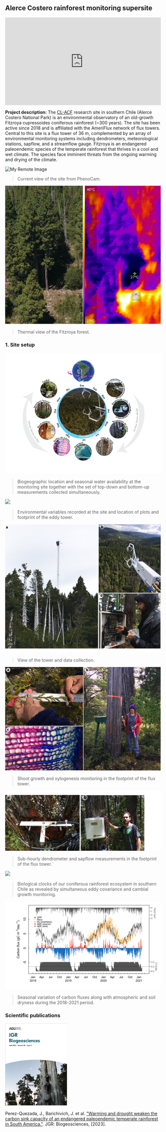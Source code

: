 ## Alerce Costero rainforest monitoring supersite

<div style="position:relative;padding-bottom:56.25%;height:0;overflow:hidden;"> <iframe style="width:100%;height:100%;position:absolute;left:0px;top:0px;overflow:hidden" frameborder="0" type="text/html" src="https://www.dailymotion.com/embed/video/x8a5sc9" width="100%" height="100%" allowfullscreen title="Dailymotion Video Player" > </iframe> </div>

**Project description:** The [CL-ACF](https://ameriflux.lbl.gov/sites/siteinfo/CL-ACF) research site in southern Chile (Alerce Costero National Park) is an environmental observatory of an old-growth Fitzroya cupressoides coniferous rainforest (~300 years). The site has been active since 2018 and is affiliated with the AmeriFlux network of flux towers. Central to this site is a flux tower of 36 m, complemented by an array of environmental monitoring systems including dendrometers, meteorological stations, sapflow, and a streamflow gauge. Fitzroya is an endangered paleoendemic species of the temperate rainforest that thrives in a cool and wet climate. The species face imminent threats from the ongoing warming and drying of the climate.

![My Remote Image](https://phenocam.nau.edu/data/latest/alercecosteroforest.jpg?dl=0)
> Current view of the site from PhenoCam.

<img src="images/ACF_thermal_alerce_tree01.png?raw=true"/>

> Thermal view of the Fitzroya forest.

### 1. Site setup

<img src="images/site_diagram_v2_ES.png?raw=true"/>

> Biogeographic location and seasonal water availability at the monitoring site together with the set of top-down and bottom-up measurements collected simultaneously.




<img src="images/ACOS_site_map_v3.png?raw=true"/>

> Environmental variables recorded at the site and location of plots and footprint of the eddy tower.


<img src="images/fig04_diego.png?raw=true"/>

> View of the tower and data collection.


<img src="images/fig08_nancy.png?raw=true"/>

> Shoot growth and xylogenesis monitoring in the footprint of the flux tower.


<img src="images/dendrometros_rocio.png?raw=true"/>

> Sub-hourly dendrometer and sapflow measurements in the footprint of the flux tower.

<img src="images/fig03_pheno_v3_clean.png?raw=true"/>

> Biological clocks of our coniferous rainforest ecosystem in southern Chile as revealed by simultaneous eddy covariance and cambial growth monitoring.


<img src="images/fig01b_ACOS_CARBON_FLUXES_SUMMARY_gC_smoothed.png?raw=true"/>

> Seasonal variation of carbon fluxes along with atmospheric and soil dryness during the 2018-2021 period.


### Scientific publications

<img src="images/JGR_cover.png?raw=true" width="200" />

Perez-Quezada, J., Barichivich, J. et al. ["Warming and drought weaken the carbon sink capacity of an endangered paleoendemic temperate rainforest in South America."](https://www.ncbi.nlm.nih.gov/pmc/articles/PMC7614759/). JGR: Biogeosciences, [2023].



<!--
Sed ut perspiciatis unde omnis iste natus error sit voluptatem accusantium doloremque laudantium, totam rem aperiam, eaque ipsa quae ab illo inventore veritatis et quasi architecto beatae vitae dicta sunt explicabo. 

```javascript
if (isAwesome){
  return true
}
```

### 2. Assess assumptions on which statistical inference will be based

```javascript
if (isAwesome){
  return true
}
```

### 3. Support the selection of appropriate statistical tools and techniques

<img src="images/dummy_thumbnail.jpg?raw=true"/>

### 4. Provide a basis for further data collection through surveys or experiments

Sed ut perspiciatis unde omnis iste natus error sit voluptatem accusantium doloremque laudantium, totam rem aperiam, eaque ipsa quae ab illo inventore veritatis et quasi architecto beatae vitae dicta sunt explicabo. 

For more details see [GitHub Flavored Markdown](https://guides.github.com/features/mastering-markdown/).
-->
